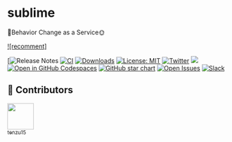 # sublime
🧠Behavior Change as a Service🌞


[![recomment]](https://ideas.subconscious.ai/)

[![Release Notes](https://docs.google.com/document/d/1BVZsVeQnk9AMC1zxN3pw_LPjOKrEtBVPXmmiqTDdzVs/edit#heading=h.cok4hkezrxg)
[![CI]()]()
[![Downloads](https://static.pepy.tech/badge/langchain/month)](https://pepy.tech/project/langchain)
[![License: MIT](https://img.shields.io/badge/License-MIT-yellow.svg)](https://opensource.org/licenses/MIT)
[![Twitter](https://img.shields.io/twitter/url/https/twitter.com/langchainai.svg?style=social&label=Follow%20%40LangChainAI)](https://twitter.com/langchainai)
[![](https://dcbadge.vercel.app/api/server/6adMQxSpJS?compact=true&style=flat)](https://discord.com/invite/3bgj4ZhABz)
[![Open in GitHub Codespaces](https://github.com/codespaces/badge.svg)](https://codespaces.new/langchain-ai/langchain)
[![GitHub star chart](https://img.shields.io/github/stars/langchain-ai/langchain?style=social)](https://star-history.com/#Subconscious-ai/sublime/)
[![Open Issues](https://img.shields.io/github/issues-raw/langchain-ai/langchain)](https://github.com/Subconscious-ai/sublime/issues)
[![Slack](https://img.shields.io/badge/slack--channel-blue?logo=slack)]()

<!-- [![Go Reference](https://pkg.go.dev/badge/github.com/weaviate/weaviate.svg)](https://pkg.go.dev/github.com/weaviate/weaviate)
[![Build Status](https://github.com/weaviate/weaviate/actions/workflows/.github/workflows/pull_requests.yaml/badge.svg?branch=main)](https://github.com/weaviate/weaviate/actions/workflows/.github/workflows/pull_requests.yaml)
[![Go Report Card](https://goreportcard.com/badge/github.com/weaviate/weaviate)](https://goreportcard.com/report/github.com/weaviate/weaviate)
[![Coverage Status](https://codecov.io/gh/weaviate/weaviate/branch/main/graph/badge.svg)](https://codecov.io/gh/weaviate/weaviate)
[![Slack](https://img.shields.io/badge/slack--channel-blue?logo=slack)](https://weaviate.io/slack)
[![GitHub Tutorials](https://img.shields.io/badge/Weaviate_Tutorials-green)](https://github.com/weaviate-tutorials/) 
[![Open in Dev Containers](https://img.shields.io/static/v1?label=Dev%20Containers&message=Open&color=blue&logo=visualstudiocode)](https://vscode.dev/redirect?url=vscode://ms-vscode-remote.remote-containers/cloneInVolume?url=https://github.com/langchain-ai/langchain)-->


## 🌟 Contributors

 [<img src="https://github.com/tenzu15.png" width="60px;"/><br /><sub>tenzu15</sub>](https://github.com/tenzu15)
 <!--(https://github.com/{{ contributor }}/{{ repository }})  -->
 
